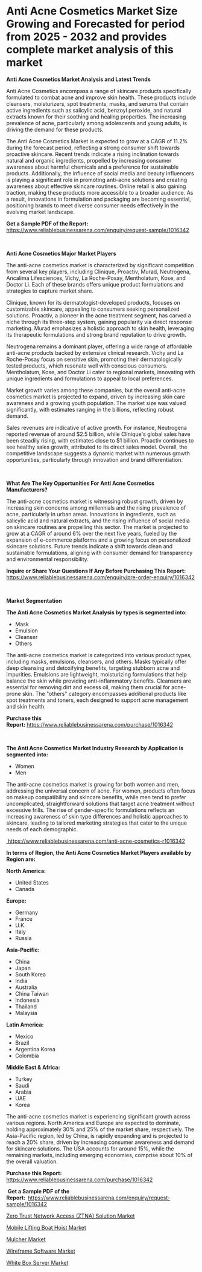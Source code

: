 <p><h1>Anti Acne Cosmetics Market Size Growing and Forecasted for period from 2025 - 2032 and provides complete market analysis of this market</h1></p><p><strong>Anti Acne Cosmetics Market Analysis and Latest Trends</strong></p>
<p><p>Anti Acne Cosmetics encompass a range of skincare products specifically formulated to combat acne and improve skin health. These products include cleansers, moisturizers, spot treatments, masks, and serums that contain active ingredients such as salicylic acid, benzoyl peroxide, and natural extracts known for their soothing and healing properties. The increasing prevalence of acne, particularly among adolescents and young adults, is driving the demand for these products.</p><p>The Anti Acne Cosmetics Market is expected to grow at a CAGR of 11.2% during the forecast period, reflecting a strong consumer shift towards proactive skincare. Recent trends indicate a rising inclination towards natural and organic ingredients, propelled by increasing consumer awareness about harmful chemicals and a preference for sustainable products. Additionally, the influence of social media and beauty influencers is playing a significant role in promoting anti-acne solutions and creating awareness about effective skincare routines. Online retail is also gaining traction, making these products more accessible to a broader audience. As a result, innovations in formulation and packaging are becoming essential, positioning brands to meet diverse consumer needs effectively in the evolving market landscape.</p></p>
<p><strong>Get a Sample PDF of the Report:&nbsp;</strong> <a href="https://www.reliablebusinessarena.com/enquiry/request-sample/1016342?utm_campaign=2130&utm_medium=2&utm_source=Github&utm_content=ia&utm_term=05022025&utm_id=anti-acne-cosmetics">https://www.reliablebusinessarena.com/enquiry/request-sample/1016342</a></p>
<p>&nbsp;</p>
<p><strong>Anti Acne Cosmetics Major Market Players</strong></p>
<p><p>The anti-acne cosmetics market is characterized by significant competition from several key players, including Clinique, Proactiv, Murad, Neutrogena, Ancalima Lifesciences, Vichy, La Roche-Posay, Mentholatum, Kose, and Doctor Li. Each of these brands offers unique product formulations and strategies to capture market share.</p><p>Clinique, known for its dermatologist-developed products, focuses on customizable skincare, appealing to consumers seeking personalized solutions. Proactiv, a pioneer in the acne treatment segment, has carved a niche through its three-step system, gaining popularity via direct response marketing. Murad emphasizes a holistic approach to skin health, leveraging its therapeutic formulations and strong brand reputation to drive growth.</p><p>Neutrogena remains a dominant player, offering a wide range of affordable anti-acne products backed by extensive clinical research. Vichy and La Roche-Posay focus on sensitive skin, promoting their dermatologically tested products, which resonate well with conscious consumers. Mentholatum, Kose, and Doctor Li cater to regional markets, innovating with unique ingredients and formulations to appeal to local preferences.</p><p>Market growth varies among these companies, but the overall anti-acne cosmetics market is projected to expand, driven by increasing skin care awareness and a growing youth population. The market size was valued significantly, with estimates ranging in the billions, reflecting robust demand.</p><p>Sales revenues are indicative of active growth. For instance, Neutrogena reported revenue of around $2.5 billion, while Clinique's global sales have been steadily rising, with estimates close to $1 billion. Proactiv continues to see healthy sales growth, attributed to its direct sales model. Overall, the competitive landscape suggests a dynamic market with numerous growth opportunities, particularly through innovation and brand differentiation.</p></p>
<p>&nbsp;</p>
<p><strong>What Are The Key Opportunities For Anti Acne Cosmetics Manufacturers?</strong></p>
<p><p>The anti-acne cosmetics market is witnessing robust growth, driven by increasing skin concerns among millennials and the rising prevalence of acne, particularly in urban areas. Innovations in ingredients, such as salicylic acid and natural extracts, and the rising influence of social media on skincare routines are propelling this sector. The market is projected to grow at a CAGR of around 6% over the next five years, fueled by the expansion of e-commerce platforms and a growing focus on personalized skincare solutions. Future trends indicate a shift towards clean and sustainable formulations, aligning with consumer demand for transparency and environmental responsibility.</p></p>
<p><strong>Inquire or Share Your Questions If Any Before Purchasing This Report:</strong> <a href="https://www.reliablebusinessarena.com/enquiry/pre-order-enquiry/1016342?utm_campaign=2130&utm_medium=2&utm_source=Github&utm_content=ia&utm_term=05022025&utm_id=anti-acne-cosmetics">https://www.reliablebusinessarena.com/enquiry/pre-order-enquiry/1016342</a></p>
<p>&nbsp;</p>
<p><strong>Market Segmentation</strong></p>
<p><strong>The Anti Acne Cosmetics Market Analysis by types is segmented into:</strong></p>
<p><ul><li>Mask</li><li>Emulsion</li><li>Cleanser</li><li>Others</li></ul></p>
<p><p>The anti-acne cosmetics market is categorized into various product types, including masks, emulsions, cleansers, and others. Masks typically offer deep cleansing and detoxifying benefits, targeting stubborn acne and impurities. Emulsions are lightweight, moisturizing formulations that help balance the skin while providing anti-inflammatory benefits. Cleansers are essential for removing dirt and excess oil, making them crucial for acne-prone skin. The "others" category encompasses additional products like spot treatments and toners, each designed to support acne management and skin health.</p></p>
<p><strong>Purchase this Report:&nbsp;</strong><a href="https://www.reliablebusinessarena.com/purchase/1016342?utm_campaign=2130&utm_medium=2&utm_source=Github&utm_content=ia&utm_term=05022025&utm_id=anti-acne-cosmetics">https://www.reliablebusinessarena.com/purchase/1016342</a></p>
<p>&nbsp;</p>
<p><strong>The Anti Acne Cosmetics Market Industry Research by Application is segmented into:</strong></p>
<p><ul><li>Women</li><li>Men</li></ul></p>
<p><p>The anti-acne cosmetics market is growing for both women and men, addressing the universal concern of acne. For women, products often focus on makeup compatibility and skincare benefits, while men tend to prefer uncomplicated, straightforward solutions that target acne treatment without excessive frills. The rise of gender-specific formulations reflects an increasing awareness of skin type differences and holistic approaches to skincare, leading to tailored marketing strategies that cater to the unique needs of each demographic.</p></p>
<p><a href="https://www.reliablebusinessarena.com/anti-acne-cosmetics-r1016342?utm_campaign=2130&utm_medium=2&utm_source=Github&utm_content=ia&utm_term=05022025&utm_id=anti-acne-cosmetics">&nbsp;https://www.reliablebusinessarena.com/anti-acne-cosmetics-r1016342</a></p>
<p><strong>In terms of Region, the Anti Acne Cosmetics Market Players available by Region are:</strong></p>
<p>
    <p> <strong> North America: </strong>
        <ul>
            <li>United States</li>
            <li>Canada</li>
        </ul>
        </p> 
    <p> <strong> Europe: </strong>
        <ul>
            <li>Germany</li>
            <li>France</li>
            <li>U.K.</li>
            <li>Italy</li>
            <li>Russia</li>
        </ul>
        </p> 
    <p> <strong> Asia-Pacific: </strong>
        <ul>
            <li>China</li>
            <li>Japan</li>
            <li>South Korea</li>
            <li>India</li>
            <li>Australia</li>
            <li>China Taiwan</li>
            <li>Indonesia</li>
            <li>Thailand</li>
            <li>Malaysia</li>
        </ul>
        </p> 
    <p> <strong> Latin America: </strong>
        <ul>
            <li>Mexico</li>
            <li>Brazil</li>
            <li>Argentina Korea</li>
            <li>Colombia</li>
        </ul>
        </p> 
    <p> <strong> Middle East & Africa: </strong>
        <ul>
            <li>Turkey</li>
            <li>Saudi</li>
            <li>Arabia</li>
            <li>UAE</li>
            <li>Korea</li>
        </ul>
    </p>
    </p>
<p><p>The anti-acne cosmetics market is experiencing significant growth across various regions. North America and Europe are expected to dominate, holding approximately 30% and 25% of the market share, respectively. The Asia-Pacific region, led by China, is rapidly expanding and is projected to reach a 20% share, driven by increasing consumer awareness and demand for skincare solutions. The USA accounts for around 15%, while the remaining markets, including emerging economies, comprise about 10% of the overall valuation.</p></p>
<p><strong>Purchase this Report: </strong><a href="https://www.reliablebusinessarena.com/purchase/1016342?utm_campaign=2130&utm_medium=2&utm_source=Github&utm_content=ia&utm_term=05022025&utm_id=anti-acne-cosmetics">https://www.reliablebusinessarena.com/purchase/1016342</a></p>
<p>&nbsp;<strong>Get a Sample PDF of the Report:&nbsp;&nbsp;</strong><a href="https://www.reliablebusinessarena.com/enquiry/request-sample/1016342?utm_campaign=2130&utm_medium=2&utm_source=Github&utm_content=ia&utm_term=05022025&utm_id=anti-acne-cosmetics">https://www.reliablebusinessarena.com/enquiry/request-sample/1016342</a></p>
<p><strong></strong></p>
<p><p><a href="https://www.linkedin.com/pulse/zero-trust-network-access-ztna-solution-market-analysis-gm0af?utm_campaign=2130&utm_medium=2&utm_source=Github&utm_content=ia&utm_term=05022025&utm_id=anti-acne-cosmetics">Zero Trust Network Access (ZTNA) Solution Market</a></p><p><a href="https://www.linkedin.com/pulse/mobile-lifting-boat-hoist-market-forecasting-share-size-flb3f?utm_campaign=2130&utm_medium=2&utm_source=Github&utm_content=ia&utm_term=05022025&utm_id=anti-acne-cosmetics">Mobile Lifting Boat Hoist Market</a></p><p><a href="https://www.linkedin.com/pulse/mulcher-market-analysis-indicates-favorable-growth-projected-qg6vf?utm_campaign=2130&utm_medium=2&utm_source=Github&utm_content=ia&utm_term=05022025&utm_id=anti-acne-cosmetics">Mulcher Market</a></p><p><a href="https://www.linkedin.com/pulse/wireframe-software-market-analysis-new-trends-size-growth-d0ade?utm_campaign=2130&utm_medium=2&utm_source=Github&utm_content=ia&utm_term=05022025&utm_id=anti-acne-cosmetics">Wireframe Software Market</a></p><p><a href="https://www.linkedin.com/pulse/key-metrics-white-box-server-market-report-size-growth-forecast-5tf3f?utm_campaign=2130&utm_medium=2&utm_source=Github&utm_content=ia&utm_term=05022025&utm_id=anti-acne-cosmetics">White Box Server Market</a></p></p>